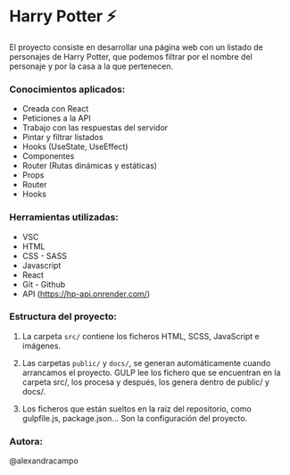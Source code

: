 # Harry Potter ⚡

El proyecto consiste en desarrollar una página web con un listado de personajes de Harry Potter, que
podemos filtrar por el nombre del personaje y por la casa a la que pertenecen.

### Conocimientos aplicados:

- Creada con React
- Peticiones a la API
- Trabajo con las respuestas del servidor
- Pintar y filtrar listados
- Hooks (UseState, UseEffect)
- Componentes
- Router (Rutas dinámicas y estáticas)
- Props
- Router
- Hooks

### Herramientas utilizadas:

- VSC
- HTML
- CSS - SASS
- Javascript
- React
- Git - Github
- API (https://hp-api.onrender.com/)

### Estructura del proyecto:

1. La carpeta `src/` contiene los ficheros HTML, SCSS, JavaScript e imágenes.

2. Las carpetas `public/` y `docs/`, se generan automáticamente cuando arrancamos el proyecto. GULP lee los fichero que se encuentran en la carpeta src/, los procesa y después, los genera dentro de public/ y docs/.

3. Los ficheros que están sueltos en la raíz del repositorio, como gulpfile.js, package.json... Son la configuración del proyecto.

### Autora:

@alexandracampo
